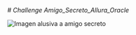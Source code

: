 <em># Challenge Amigo_Secreto_Allura_Oracle </em>

![Imagen alusiva a amigo secreto](https://imgur.com/Xizp0Nw)
